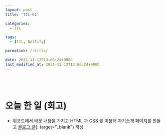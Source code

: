 ```yaml
---
layout: post
title: 'TIL-01'

categories:
  - TIL

tags:
  - [TIL, Netlify]

permalink: /:title/

date: 2021-11-13T13:06:24+0900
last_modified_at: 2021-11-13T13:06:24+0900
---
```


<br>
<br>

# 오늘 한 일 (회고)

- 위코드에서 배운 내용을 가지고 HTML 과 CSS 를 이용해 자기소개 페이지를 만들고 [블로그 글](https://1day1commit.github.io/html-css/html-css-1/){: target="\_blank"} 작성

